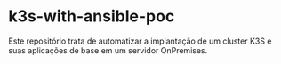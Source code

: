 # k3s-with-ansible-poc
Este repositório trata de automatizar a implantação de um cluster K3S e suas aplicações de base em um servidor OnPremises.
